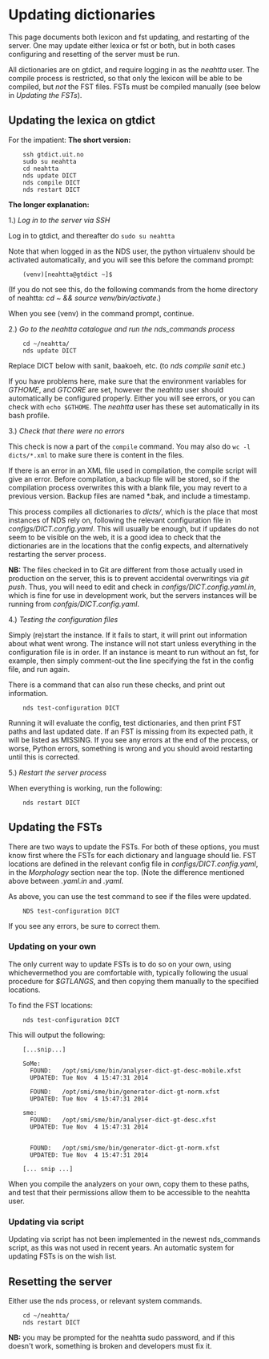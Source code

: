 # Updating dictionaries

This page documents both lexicon and fst updating, and restarting of the server.
One may update either lexica or fst or both, but in both cases configuring and resetting of the server must be run.

All dictionaries are on gtdict, and require logging in as the _neahtta_ user. The compile process is restricted, so that only the lexicon will be able to be compiled, but _not_ the FST files. FSTs must be compiled manually (see below in _Updating the FSTs_).

## Updating the lexica on gtdict

For the impatient: **The short version:**

```
    ssh gtdict.uit.no
    sudo su neahtta
    cd neahtta
    nds update DICT
    nds compile DICT
    nds restart DICT
```

**The longer explanation:**

1.) _Log in to the server via SSH_

Log in to gtdict, and thereafter do `sudo su neahtta`

Note that when logged in as the NDS user, the python virtualenv should be activated automatically, and you will see this before the command prompt:

```
    (venv)[neahtta@gtdict ~]$
```

(If you do not see this, do the following commands from the home directory of neahtta: _cd ~ && source venv/bin/activate_.)

When you see (venv) in the command prompt, continue.

2.) _Go to the neahtta catalogue and run the nds_commands process_

```
	cd ~/neahtta/
	nds update DICT
```

Replace DICT below with sanit, baakoeh, etc. (to _nds compile sanit_ etc.)

If you have problems here, make sure that the environment variables for _GTHOME_, and _GTCORE_ are set, however the _neahtta_ user should automatically be configured properly. Either you will see errors, or you can check with `echo $GTHOME`. The _neahtta_ user has these set automatically in its bash profile.

3.) _Check that there were no errors_

This check is now a part of the `compile` command. You may also do `wc -l dicts/*.xml` to make sure there is content in the files.

If there is an error in an XML file used in compilation, the compile script will give an error. Before compilation, a backup file will be stored, so if the compilation process overwrites this with a blank file, you may revert to a previous version. Backup files are named \*.bak, and include a timestamp.

This process compiles all dictionaries to _dicts/_, which is the place that most instances of NDS rely on, following the relevant configuration file in _configs/DICT.config.yaml_. This will usually be enough, but if updates do not seem to be visible on the web, it is a good idea to check that the dictionaries are in the locations that the config expects, and alternatively restarting the server process.

**NB:** The files checked in to Git are different from those actually used in production on the server, this is to prevent accidental overwritings via _git push_. Thus, you will need to edit and check in _configs/DICT.config.yaml.in_, which is fine for use in development work, but the servers instances will be running from _confgis/DICT.config.yaml_.

4.) _Testing the configuration files_

Simply (re)start the instance. If it fails to start, it will print out
information about what went wrong. The instance will not start unless everything
in the configuration file is in order. If an instance is meant to run without
an fst, for example, then simply comment-out the line specifying the fst in
the config file, and run again.

There is a command that can also run these checks, and print out information.

```
    nds test-configuration DICT
```

Running it will evaluate the config, test dictionaries, and then print FST
paths and last updated date. If an FST is missing from its expected path,
it will be listed as MISSING. If you see any errors at the end of the process,
or worse, Python errors, something is wrong and you should avoid restarting
until this is corrected.


5.) _Restart the server process_

When everything is working, run the following:

```
    nds restart DICT
```

## Updating the FSTs

There are two ways to update the FSTs. For both of these options, you must know first where the FSTs for each dictionary and language should lie. FST locations are defined in the relevant config file in _configs/DICT.config.yaml_, in the _Morphology_ section near the top. (Note the difference mentioned above between _.yaml.in_ and _.yaml_.

As above, you can use the test command to see if the files were updated.

```
    NDS test-configuration DICT
```

If you see any errors, be sure to correct them.

### Updating on your own

The only current way to update FSTs is to do so on your own, using whichevermethod you are comfortable with, typically following the usual procedure for _$GTLANGS_, and then copying them manually to the specified locations.

To find the FST locations:

```
    nds test-configuration DICT
```

This will output the following:

```
    [...snip...]

    SoMe:
      FOUND:   /opt/smi/sme/bin/analyser-dict-gt-desc-mobile.xfst
      UPDATED: Tue Nov  4 15:47:31 2014

      FOUND:   /opt/smi/sme/bin/generator-dict-gt-norm.xfst
      UPDATED: Tue Nov  4 15:47:31 2014

    sme:
      FOUND:   /opt/smi/sme/bin/analyser-dict-gt-desc.xfst
      UPDATED: Tue Nov  4 15:47:31 2014


      FOUND:   /opt/smi/sme/bin/generator-dict-gt-norm.xfst
      UPDATED: Tue Nov  4 15:47:31 2014

    [... snip ...]
```

When you compile the analyzers on your own, copy them to these paths, and test that their permissions allow them to be accessible to the neahtta user.

### Updating via script

Updating via script has not been implemented in the newest nds_commands script, as this was not used in recent years. An automatic system for updating FSTs is on the wish list.

## Resetting the server

Either use the nds process, or relevant system commands.

```
    cd ~/neahtta/
    nds restart DICT
```

**NB:** you may be prompted for the neahtta sudo password, and if this doesn't work, something is broken and developers must fix it.

